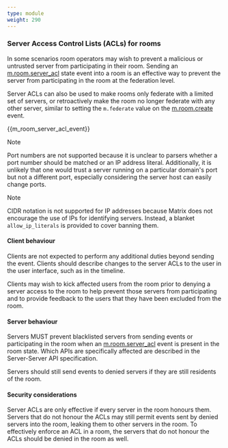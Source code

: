```yaml
---
type: module
weight: 290
---
```


### Server Access Control Lists (ACLs) for rooms

In some scenarios room operators may wish to prevent a malicious or
untrusted server from participating in their room. Sending an
[m.room.server\_acl]() state event into a room is an effective way to
prevent the server from participating in the room at the federation
level.

Server ACLs can also be used to make rooms only federate with a limited
set of servers, or retroactively make the room no longer federate with
any other server, similar to setting the `m.federate` value on the
[m.room.create]() event.

{{m\_room\_server\_acl\_event}}

Note

Port numbers are not supported because it is unclear to parsers whether
a port number should be matched or an IP address literal. Additionally,
it is unlikely that one would trust a server running on a particular
domain's port but not a different port, especially considering the
server host can easily change ports.

Note

CIDR notation is not supported for IP addresses because Matrix does not
encourage the use of IPs for identifying servers. Instead, a blanket
`allow_ip_literals` is provided to cover banning them.

#### Client behaviour

Clients are not expected to perform any additional duties beyond sending
the event. Clients should describe changes to the server ACLs to the
user in the user interface, such as in the timeline.

Clients may wish to kick affected users from the room prior to denying a
server access to the room to help prevent those servers from
participating and to provide feedback to the users that they have been
excluded from the room.

#### Server behaviour

Servers MUST prevent blacklisted servers from sending events or
participating in the room when an [m.room.server\_acl]() event is
present in the room state. Which APIs are specifically affected are
described in the Server-Server API specification.

Servers should still send events to denied servers if they are still
residents of the room.

#### Security considerations

Server ACLs are only effective if every server in the room honours them.
Servers that do not honour the ACLs may still permit events sent by
denied servers into the room, leaking them to other servers in the room.
To effectively enforce an ACL in a room, the servers that do not honour
the ACLs should be denied in the room as well.

